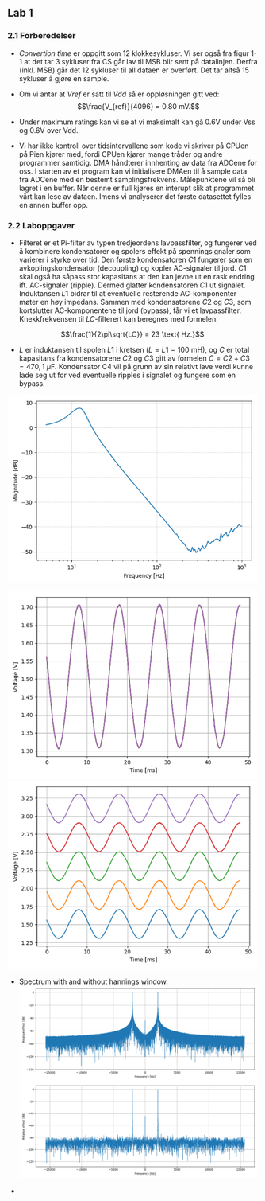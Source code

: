 ## Lab 1

### 2.1 Forberedelser

-  _Convertion time_ er oppgitt som 12 klokkesykluser. Vi ser også fra figur 1-1 at det tar 3 sykluser fra CS går lav til MSB blir sent på datalinjen. Derfra (inkl. MSB) går det 12 sykluser til all dataen er overført. Det tar altså 15 sykluser å gjøre en sample.
-  Om vi antar at _Vref_ er satt til _Vdd_ så er oppløsningen gitt ved: $$\frac{V_{ref}}{4096} = 0.80 mV.$$
-  Under maximum ratings kan vi se at vi maksimalt kan gå 0.6V under Vss og 0.6V over Vdd.

-  Vi har ikke kontroll over tidsintervallene som kode vi skriver på CPUen på Pien kjører med, fordi CPUen kjører mange tråder og andre programmer samtidig. DMA håndterer innhenting av data fra ADCene for oss. I starten av et program kan vi initialisere DMAen til å sample data fra ADCene med en bestemt samplingsfrekvens. Målepunktene vil så bli lagret i en buffer. Når denne er full kjøres en interupt slik at programmet vårt kan lese av dataen. Imens vi analyserer det første datasettet fylles en annen buffer opp.

### 2.2 Laboppgaver

-  Filteret er et Pi-filter av typen tredjeordens lavpassfilter, og fungerer ved å kombinere kondensatorer og spolers effekt på spenningsignaler som varierer i styrke over tid. Den første kondensatoren $C1$ fungerer som en avkoplingskondensator (decoupling) og kopler AC-signaler til jord. $C1$ skal også ha såpass stor kapasitans at den kan jevne ut en rask endring ift. AC-signaler (ripple). Dermed glatter kondensatoren $C1$ ut signalet. Induktansen $L1$ bidrar til at eventuelle resterende AC-komponenter møter en høy impedans. Sammen med kondensatorene $C2$ og $C3$, som kortslutter AC-komponentene til jord (bypass), får vi et lavpassfilter. Knekkfrekvensen til $LC$-filterert kan beregnes med formelen:

$$\frac{1}{2\pi\sqrt{LC}} = 23 \text{ Hz.}$$

-  $L$ er induktansen til spolen $L1$ i kretsen ($L = L1 = 100 \text{ mH}$), og $C$ er total kapasitans fra kondensatorene $C2$ og $C3$ gitt av formelen $C = C2 + C3 = 470,1 \text{ }\mu\text{F}$. Kondensator C4 vil på grunn av sin relativt lave verdi kunne lade seg ut for ved eventuelle ripples i signalet og fungere som en bypass.

![frekvensrespons](./img/filter.png)

![all-channels](./img/channels.png)
![all-channels](./img/channels-compared.png)

-  Spectrum with and without hannings window.
   ![spectrum](./img/spectrum-test.png)
   ![spectrum](./img/spectrum-test-hann.png)

- 
